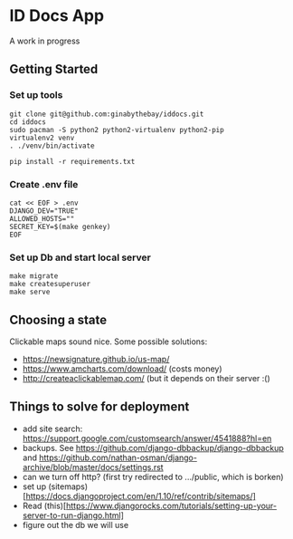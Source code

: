 
# ID Docs App

A work in progress

## Getting Started

### Set up tools

```
git clone git@github.com:ginabythebay/iddocs.git
cd iddocs
sudo pacman -S python2 python2-virtualenv python2-pip
virtualenv2 venv
. ./venv/bin/activate

pip install -r requirements.txt 

```

### Create .env file


```
cat << EOF > .env
DJANGO_DEV="TRUE"
ALLOWED_HOSTS=""
SECRET_KEY=$(make genkey)
EOF
```

### Set up Db and start local server

```
make migrate
make createsuperuser
make serve
```



## Choosing a state

Clickable maps sound nice.  Some possible solutions:

* https://newsignature.github.io/us-map/
* https://www.amcharts.com/download/ (costs money)
* http://createaclickablemap.com/ (but it depends on their server :()

## Things to solve for deployment


* add site search: https://support.google.com/customsearch/answer/4541888?hl=en
* backups.  See https://github.com/django-dbbackup/django-dbbackup and https://github.com/nathan-osman/django-archive/blob/master/docs/settings.rst
* can we turn off http? (first try redirected to .../public, which is borken)
* set up (sitemaps)[https://docs.djangoproject.com/en/1.10/ref/contrib/sitemaps/]
* Read (this)[https://www.djangorocks.com/tutorials/setting-up-your-server-to-run-django.html]
* figure out the db we will use
